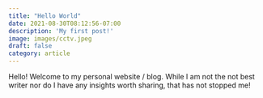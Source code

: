 ```yaml
---
title: "Hello World"
date: 2021-08-30T08:12:56-07:00
description: 'My first post!'
image: images/cctv.jpeg
draft: false
category: article
---
```


Hello! Welcome to my personal website / blog. While I am not the not best writer nor do I have any insights worth sharing, that has not stopped me! 
